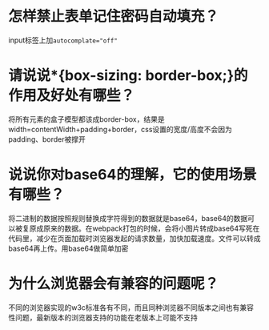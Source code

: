 # 怎样禁止表单记住密码自动填充？

input标签上加`autocomplate="off"`

# 请说说*{box-sizing: border-box;}的作用及好处有哪些？

将所有元素的盒子模型都该成border-box，结果是width=contentWidth+padding+border，css设置的宽度/高度不会因为padding、border被撑开

# 说说你对base64的理解，它的使用场景有哪些？

将二进制的数据按照规则替换成字符得到的数据就是base64，base64的数据可以被复原成原来的数据。在webpack打包的时候，会将小图片转成base64写死在代码里，减少在页面加载时浏览器发起的请求数量，加快加载速度。文件可以转成base64再上传。用base64做简单加密

# 为什么浏览器会有兼容的问题呢？

不同的浏览器实现的w3c标准各有不同，而且同种浏览器不同版本之间也有兼容性问题，最新版本的浏览器支持的功能在老版本上可能不支持